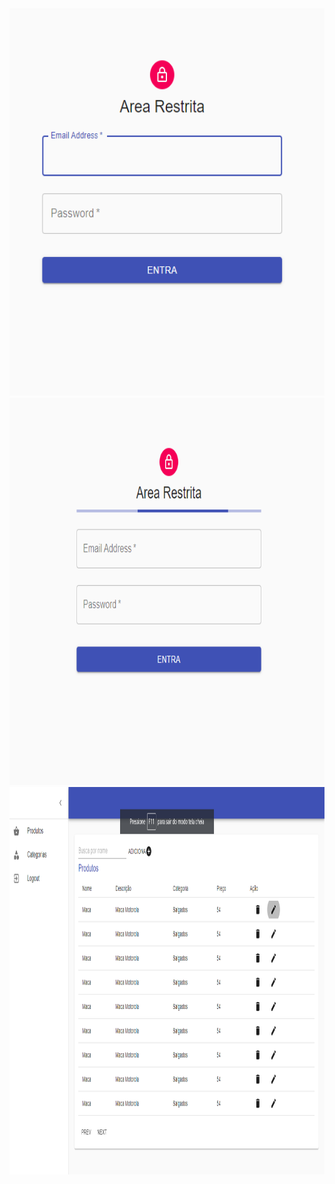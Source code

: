 <img src="./photos/1.png" width="620" height="620">
<img src="./photos/2.png" width="620" height="620">
<img src="./photos/3.png" width="620" height="620">
